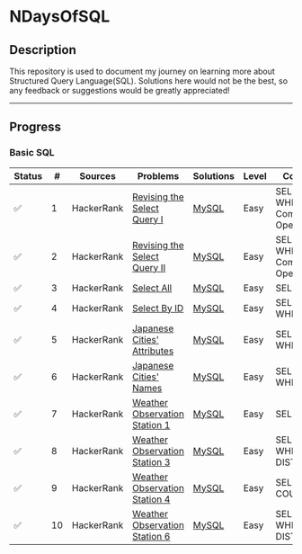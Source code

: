 # NDaysOfSQL

## Description
This repository is used to document my journey on learning more about Structured Query Language(SQL). Solutions here would not be the best, so any feedback or suggestions would be greatly appreciated!

---
## Progress

### Basic SQL

| Status | \# | Sources | Problems | Solutions | Level | Concept |
|--------|----|---------|----------|-----------|-------| --------|
|  ✅ |1|HackerRank|[Revising the Select Query I](https://www.hackerrank.com/challenges/revising-the-select-query/problem)| [MySQL](codes/01-revising-the-select-query-1/draft-mysql.sql) |Easy|SELECT; WHERE; Comparison Operators|
|  ✅ |2|HackerRank|[Revising the Select Query II](https://www.hackerrank.com/challenges/revising-the-select-query-2/problem)| [MySQL](codes/02-revising-the-select-query-2/draft-mysql.sql) |Easy|SELECT; WHERE; Comparison Operators|
|  ✅ |3|HackerRank|[Select All](https://www.hackerrank.com/challenges/select-all-sql)| [MySQL](codes/03-select-all/draft-mysql.sql.sql) |Easy|SELECT|
|  ✅ |4|HackerRank|[Select By ID](https://www.hackerrank.com/challenges/select-by-id)| [MySQL](codes/04-select-by-id/draft-mysql.sql) |Easy|SELECT; WHERE|
|  ✅ |5|HackerRank|[Japanese Cities' Attributes](https://www.hackerrank.com/challenges/japanese-cities-attributes)| [MySQL](codes/05-japanese-cities-attributes/draft-mysql.sql) |Easy|SELECT; WHERE|
|  ✅ |6|HackerRank|[Japanese Cities' Names](https://www.hackerrank.com/challenges/japanese-cities-name)| [MySQL](codes/06-japanese-cities-names/draft-mysql.sql) |Easy|SELECT; WHERE|
|  ✅ |7|HackerRank|[Weather Observation Station 1](https://www.hackerrank.com/challenges/weather-observation-station-1)| [MySQL](codes/07-weather-observation-station-1/draft-mysql.sql) |Easy|SELECT|
|  ✅ |8|HackerRank|[Weather Observation Station 3](https://www.hackerrank.com/challenges/weather-observation-station-3)| [MySQL](codes/08-weather-observation-station-3/draft-mysql.sql) |Easy|SELECT; WHERE; DISTINCT|
|  ✅ |9|HackerRank|[Weather Observation Station 4](https://www.hackerrank.com/challenges/weather-observation-station-4)| [MySQL](codes/09-weather-observation-station-4/draft-mysql.sql) |Easy|SELECT; COUNT;|
|  ✅ |10|HackerRank|[Weather Observation Station 6](https://www.hackerrank.com/challenges/weather-observation-station-6)| [MySQL](codes/10-weather-observation-station-6/draft-mysql.sql) |Easy|SELECT; WHERE; DISTINCT|